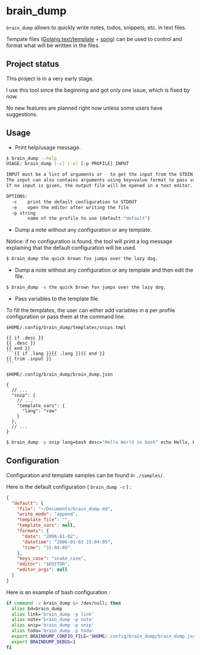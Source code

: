 # brain\_dump

`brain_dump` allows to quickly write notes, todos, snippets, etc. in text files.

Tempate files ([Golang text/template](https://pkg.go.dev/text/template) + [sprig](https://masterminds.github.io/sprig/))
can be used to control and format what will be written in the files.

## Project status

This project is in a very early stage.

I use this tool since the beginning and got only one issue, which is fixed by now.

No new features are planned right now unless some users have suggestions.

## Usage

- Print help/usage message.

```bash
$ brain_dump --help
USAGE: brain_dump [-c] [-e] [-p PROFILE] INPUT

INPUT must be a list of arguments or - to get the input from the STDIN.
The input can also contains arguments using key=value format to pass variables for the template.
If no input is given, the output file will be opened in a text editor.

OPTIONS:
  -c    print the default configuration to STDOUT
  -e    open the editor after writing the file
  -p string
        name of the profile to use (default "default")
```

- Dump a note without any configuration or any template.

Notice: if no configuration is found, the tool will print a log message
explaining that the default configuration will be used.

```bash
$ brain_dump the quick brown fox jumps over the lazy dog.
```

- Dump a note without any configuration or any template and then edit the file.

```bash
$ brain_dump -e the quick brown fox jumps over the lazy dog.
```

- Pass variables to the template file

To fill the templates, the user can either add variables in a per profile
configuration or pass them at the command line.

`$HOME/.config/brain_dump/templates/snips.tmpl`
````tmpl
{{ if .desc }}
{{ .desc }}
{{ end }}
```{{ if .lang }}{{ .lang }}{{ end }}
{{ trim .input }}
```
````

`$HOME/.config/brain_dump/brain_dump.json`
```jsonc
{
  // ...
  "snip": {
    // ...
    "template_vars": {
      "lang": "raw"
    }
  },
  // ...
}
```

```bash
$ brain_dump -p snip lang=bash desc="Hello World in bash" echo Hello, World
```

## Configuration

Configuration and template samples can be found in `./samples/`.

Here is the default configuration ( `brain_dump -c` ) :

```json
{
  "default": {
    "file": "~/Documents/brain_dump.md",
    "write_mode": "append",
    "template_file": "",
    "template_vars": null,
    "formats": {
      "date": "2006-01-02",
      "datetime": "2006-01-02 15:04:05",
      "time": "15:04:05"
    },
    "keys_case": "snake_case",
    "editor": "$EDITOR",
    "editor_args": null
  }
}
```

Here is an example of bash configuration :

```bash
if command -v brain_dump &> /dev/null; then
  alias bd=brain_dump
  alias link='brain_dump -p link'
  alias note='brain_dump -p note'
  alias snip='brain_dump -p snip'
  alias todo='brain_dump -p todo'
  export BRAINDUMP_CONFIG_FILE="$HOME/.config/brain_dump/brain_dump.json"
  export BRAINDUMP_DEBUG=1
fi
```
